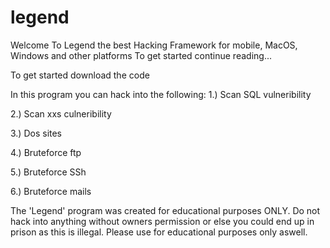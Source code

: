 # legend
Welcome To Legend the best Hacking Framework for mobile, MacOS, Windows and other platforms
To get started continue reading...

To get started download the code

In this program you can hack into the following:
1.) Scan SQL  vulneribility

2.) Scan xxs culneribility

3.) Dos sites

4.) Bruteforce ftp

5.) Bruteforce SSh

6.) Bruteforce mails


The 'Legend' program was created for educational purposes ONLY. Do not hack into anything without owners permission or else you could end up in prison as this is illegal. Please use for educational purposes only aswell. 
